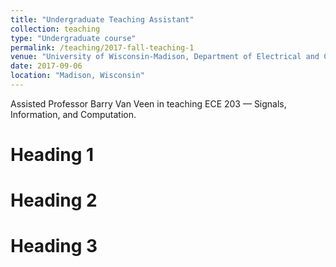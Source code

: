 ```yaml
---
title: "Undergraduate Teaching Assistant"
collection: teaching
type: "Undergraduate course"
permalink: /teaching/2017-fall-teaching-1
venue: "University of Wisconsin-Madison, Department of Electrical and Computer Engineering"
date: 2017-09-06		
location: "Madison, Wisconsin"
---
```


Assisted Professor Barry Van Veen in teaching ECE 203 — Signals, Information, and Computation.

Heading 1
======

Heading 2
======

Heading 3
======